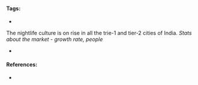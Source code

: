 #### Tags:
-
The nightlife culture is on rise in all the trie-1 and tier-2 cities of India. 
*Stats about the market - growth rate, people*

-
#### References:
- 
